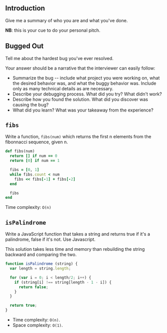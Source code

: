 ## Introduction 

Give me a summary of who you are and what you've done.

**NB**: this is your cue to do your personal pitch.

## Bugged Out 

Tell me about the hardest bug you've ever resolved.

Your answer should be a narrative that the interviewer can easily follow:

- Summarize the bug -- include what project you were working on, what the desired behavior was, and what the buggy behavior was.  Include only as many technical details as are necessary.
- Describe your debugging process.  What did you try?  What didn't work?  
- Describe how you found the solution.  What did you discover was causing the bug?
- What did you learn?  What was your takeaway from the experience?

## `fibs`

Write a function, `fibs(num)` which returns the first n elements from
the fibonnacci sequence, given n.

```ruby
def fibs(num)
  return [] if num == 0
  return [0] if num == 1

  fibs = [0, 1]
  while fibs.count < num
    fibs << fibs[-1] + fibs[-2]
  end

  fibs
end
```

Time complexity: `O(n)`

## `isPalindrome`

Write a JavaScript function that takes a string and returns true if
it's a palindrome, false if it's not. Use Javascript.

This solution takes less time and memory than rebuilding the string
backward and comparing the two.

```js
function isPalindrome (string) {
  var length = string.length;

  for (var i = 0; i < length/2; i++) {
    if (string[i] !== string[length - 1 - i]) {
      return false;
    }
  }

  return true;
}
```

* Time complexity: `O(n)`.
* Space complexity: `O(1)`.
